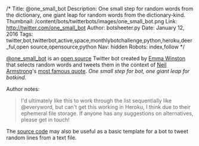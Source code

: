 /*
Title: @one_small_bot
Description: One small step for random words from the dictionary, one giant leap for random words from the dictionary-kind.
Thumbnail: /content/bots/twitterbots/images/one_small_bot.png
Link: http://twitter.com/one_small_bot
Author: botsheeter.py
Date: January 12, 2016
Tags: twitter,bot,twitterbot,active,space,monthlybotchallenge,python,heroku,deer_ful,open source,opensource,python
Nav: hidden
Robots: index,follow
*/

[@one_small_bot](https://twitter.com/one_small_bot) is an [open source](https://github.com/emmawinston/one_small_bot) Twitter bot created by [Emma Winston](https://twitter.com/deer_ful) that selects random words and tweets them in the context of [Neil Armstrong](https://en.wikipedia.org/wiki/Neil_Armstrong)'s [most famous quote](https://en.wikipedia.org/wiki/File:Frase_de_Neil_Armstrong.ogg). _One small step for bot, one giant leap for botkind._

Author notes:

> I'd ultimately like this to work through the list sequentially like @everyword, but can't get this working in Heroku, I think due to their ephemeral file storage. If anyone has any suggestions on alternatives, please get in touch!

The [source code](https://github.com/emmawinston/one_small_bot) may also be useful as a basic template for a bot to tweet random lines from a text file.
